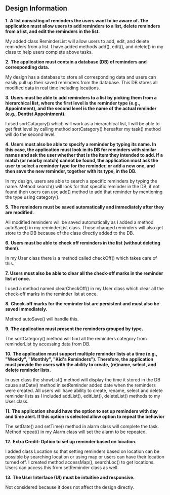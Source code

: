## Design Information

**1.** **A list consisting of reminders the users want to be aware of. The application must allow users to add reminders to a list, delete reminders from a list, and edit the reminders in the list.**

My added class ReminderList will allow users to add, edit, and delete reminders from a list. I have added methods  add(), edit(), and delete() in my class to help users complete above tasks. 

**2.** **The application must contain a database (DB) of reminders and corresponding data.**

My design has a database to store all corresponding data and users can easily pull up their saved reminders from the database. This DB stores all modified data in real time including locations. 

**3.** **Users must be able to add reminders to a list by picking them from a hierarchical list, where the first level is the reminder type (e.g., Appointment), and the second level is the name of the actual reminder (e.g., Dentist Appointment).**

I used sortCatagory() which will work as a hierarchical list, I will be able to get first level by calling method sortCatagory() hereafter  my task() method will do the second level.

**4.** **Users must also be able to specify a reminder by typing its name. In this case, the application must look in its DB for reminders with similar names and ask the user whether that is the item they intended to add. If a match (or nearby match) cannot be found, the application must ask the user to select a reminder type for the reminder, or add a new one, and then save the new reminder, together with its type, in the DB.**

In my design, users are able to search a specific reminders by typing the name. Method search() will look for that specific reminder in the DB, if not found then users can use add() method to add that reminder by mentioning the type using category().  

**5.** **The reminders must be saved automatically and immediately after they are modified.**

All modified reminders will be saved automatically as I added a method autoSave() in my reminderList class. Those changed reminders will also get store to the DB because of the class directly added to the DB.

**6.** **Users must be able to check off reminders in the list (without deleting them).**

In my User class there is a method called checkOff() which takes care of this.

**7.** **Users must also be able to clear all the check-off marks in the reminder list at once.**

I used a method named clearCheckOff() in my User class which clear all the check-off marks in the reminder list at once.

**8.** **Check-off marks for the reminder list are persistent and must also be saved immediately.**

Method autoSave() will handle this.

**9.** **The application must present the reminders grouped by type.**

The sortCategory() method will find all the reminders category from reminderList by accessing data from DB.

**10.** **The application must support multiple reminder lists at a time (e.g., &quot;Weekly&quot;, &quot;Monthly&quot;, &quot;Kid&#39;s Reminders&quot;). Therefore, the application must provide the users with the ability to create, (re)name, select, and delete reminder lists.**

 In user class the showList() method will display the time it stored in the DB cause setDate() method in setReminder added date when the reminders were created. All users will have ability to create, rename, select and delete reminder lists as I included addList(), editList(), deleteList() methods to my User class.

**11.** **The application should have the option to set up reminders with day and time alert. If this option is selected allow option to repeat the behavior**

The setDate() and setTime() method in alarm class will complete the task. Method repeat() in my Alarm class will set the alarm to be repeated.

**12.** **Extra Credit: Option to set up reminder based on location.**

I added class Location so that setting reminders based on location can be possible by searching location or using map or users can have their location turned off. I created method accessMap(), searchLoc() to get locations. Users can access this from setReminder class as well.

**13.** **The User Interface (UI) must be intuitive and responsive.**

Not considered because it does not affect the design directly.
